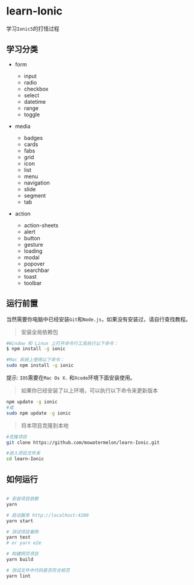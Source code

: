 # learn-Ionic

学习`Ionic5`的打怪过程

## 学习分类

- form
  - input
  - radio
  - checkbox
  - select
  - datetime
  - range
  - toggle

- media
  - badges
  - cards
  - fabs
  - grid
  - icon
  - list
  - menu
  - navigation
  - slide
  - segment
  - tab

- action

  - action-sheets
  - alert
  - button
  - gesture
  - loading
  - modal
  - popover
  - searchbar
  - toast
  - toolbar

## 运行前置

当然需要你电脑中已经安装`Git`和`Node.js`，如果没有安装过，请自行查找教程。

> 安装全局依赖包

```bash
#Window 和 Linux 上打开命令行工具执行以下命令：
$ npm install -g ionic

#Mac 系统上使用以下命令：
sudo npm install -g ionic
```

提示: `IOS`需要在`Mac Os X.` 和`Xcode`环境下面安装使用。

> 如果你已经安装了以上环境，可以执行以下命令来更新版本

```bash
npm update -g ionic
#或
sudo npm update -g ionic
```

> 将本项目克隆到本地

```bash
#克隆项目
git clone https://github.com/mowatermelon/learn-Ionic.git

#进入项目文件夹
cd learn-Ionic
```

## 如何运行

```bash

# 安装项目依赖
yarn

# 启动服务 http://localhost:4200
yarn start

# 测试项目案例
yarn test
# or yarn e2e

# 构建网页项目
yarn build

# 测试文件中代码是否符合规范
yarn lint
```
